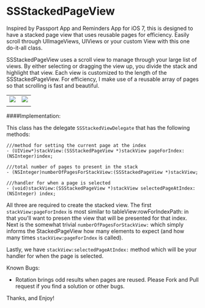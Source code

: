 SSStackedPageView
=================

Inspired by Passport App and Reminders App for iOS 7, this is designed to have a stacked page view that uses reusable pages for efficiency. Easily scroll through UIImageViews, UIViews or your custom View with this one do-it-all class.


SSStackedPageView uses a scroll view to manage through your large list of views. By either selecting or dragging the view up, you divide the stack and highlight that view. Each view is customized to the length of the SSStackedPageView. For efficiency, I make use of a reusable array of pages so that scrolling is fast and beautiful.

|                       |                       |
|  -------------------  |  ------------------- |
| ![](screenshot1.png)  | ![](screenshot2.png)  |
|                       |                       |

####Implementation:

This class has the delegate ```SSStackedViewDelegate``` that has the following methods:

```
///method for setting the current page at the index
- (UIView*)stackView:(SSStackedPageView *)stackView pageForIndex:(NSInteger)index;

///total number of pages to present in the stack
- (NSInteger)numberOfPagesForStackView:(SSStackedPageView *)stackView;

///handler for when a page is selected
- (void)stackView:(SSStackedPageView *)stackView selectedPageAtIndex:(NSInteger) index;
```

All three are required to create the stacked view. The first ```stackView:pageForIndex``` is most similar to tableView:rowForIndexPath: in that you'll want to presen tthe view that will be presented for that index. Next is the somewhat trivial ```numberOfPagesForStackView:``` which simply informs the StackedPageView how many elements to expect (and how many times ```stackView:pageForIndex``` is called). 

Lastly, we have ```stackView:selectedPageAtIndex:``` method which will be your handler for when the page is selected. 

Known Bugs:
- Rotation brings odd results when pages are reused. Please Fork and Pull request if you find a solution or other bugs.


Thanks, and Enjoy!
